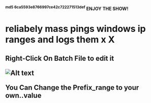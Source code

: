 #### <SUP>md5 6ca5593e8766997ce42c722271513def</SUP> ENJOY THE SHOW!
# reliabely  mass  pings windows ip ranges and logs them x X
<h2> Right-Click On Batch File to edit it
  
![Alt text](https://raw.githubusercontent.com/itsjstme/MASS_PINGER/main/DEMO.png)
  
You Can Change the Prefix_range to your own..value
